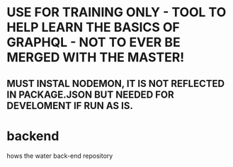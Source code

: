 
# USE FOR TRAINING ONLY - TOOL TO HELP LEARN THE BASICS OF GRAPHQL - NOT TO EVER BE MERGED WITH THE MASTER! 

## MUST INSTAL NODEMON, IT IS NOT REFLECTED IN PACKAGE.JSON BUT NEEDED FOR DEVELOMENT IF RUN AS IS.





# backend
hows the water back-end repository




